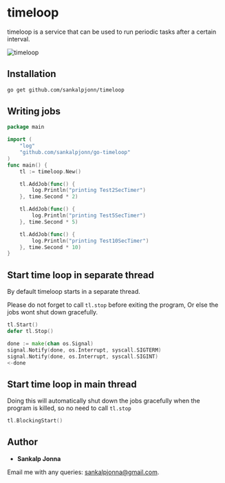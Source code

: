 # timeloop
timeloop is a service that can be used to run periodic tasks after a certain interval.

![timeloop](http://66.42.57.109/timeloop.jpg)


## Installation
```sh
go get github.com/sankalpjonn/timeloop
```

## Writing jobs
```go
package main

import (
	"log"
	"github.com/sankalpjonn/go-timeloop"
)
func main() {
	tl := timeloop.New()

	tl.AddJob(func() {
		log.Println("printing Test2SecTimer")
	}, time.Second * 2)

	tl.AddJob(func() {
		log.Println("printing Test5SecTimer")
	}, time.Second * 5)

	tl.AddJob(func() {
		log.Println("printing Test10SecTimer")
	}, time.Second * 10)	
}
```

## Start time loop in separate thread
By default timeloop starts in a separate thread.

Please do not forget to call ```tl.stop``` before exiting the program, Or else the jobs wont shut down gracefully.

```go
tl.Start()
defer tl.Stop()

done := make(chan os.Signal)
signal.Notify(done, os.Interrupt, syscall.SIGTERM)
signal.Notify(done, os.Interrupt, syscall.SIGINT)
<-done

```

## Start time loop in main thread
Doing this will automatically shut down the jobs gracefully when the program is killed, so no need to  call ```tl.stop```
```go
tl.BlockingStart()
```

## Author
* **Sankalp Jonna**

Email me with any queries: [sankalpjonna@gmail.com](sankalpjonna@gmail.com).

